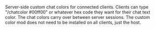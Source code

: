 Server-side custom chat colors for connected clients.  Clients can type "/chatcolor #00ff00" or whatever hex code they want for their chat text color.  The chat colors carry over between server sessions.  The custom color mod does not need to be installed on all clients, just the host.
